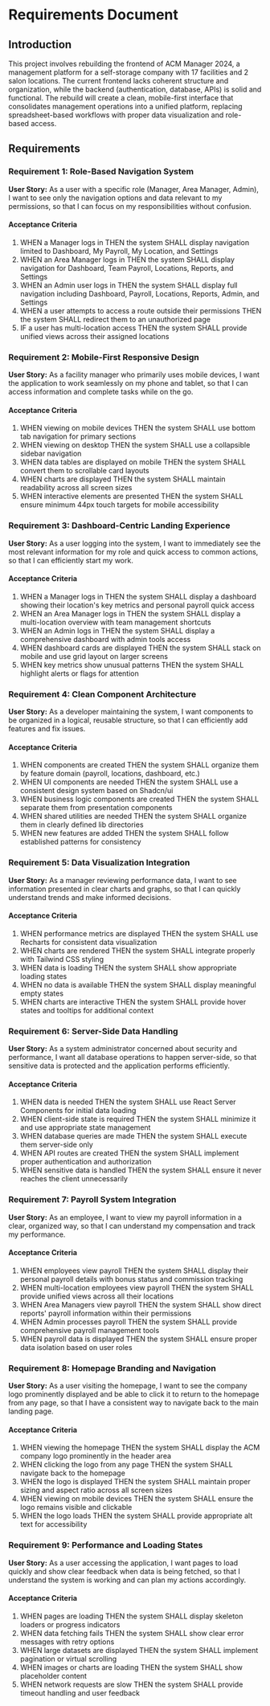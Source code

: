 # Requirements Document

## Introduction

This project involves rebuilding the frontend of ACM Manager 2024, a management platform for a self-storage company with 17 facilities and 2 salon locations. The current frontend lacks coherent structure and organization, while the backend (authentication, database, APIs) is solid and functional. The rebuild will create a clean, mobile-first interface that consolidates management operations into a unified platform, replacing spreadsheet-based workflows with proper data visualization and role-based access.

## Requirements

### Requirement 1: Role-Based Navigation System

**User Story:** As a user with a specific role (Manager, Area Manager, Admin), I want to see only the navigation options and data relevant to my permissions, so that I can focus on my responsibilities without confusion.

#### Acceptance Criteria

1. WHEN a Manager logs in THEN the system SHALL display navigation limited to Dashboard, My Payroll, My Location, and Settings
2. WHEN an Area Manager logs in THEN the system SHALL display navigation for Dashboard, Team Payroll, Locations, Reports, and Settings
3. WHEN an Admin user logs in THEN the system SHALL display full navigation including Dashboard, Payroll, Locations, Reports, Admin, and Settings
4. WHEN a user attempts to access a route outside their permissions THEN the system SHALL redirect them to an unauthorized page
5. IF a user has multi-location access THEN the system SHALL provide unified views across their assigned locations

### Requirement 2: Mobile-First Responsive Design

**User Story:** As a facility manager who primarily uses mobile devices, I want the application to work seamlessly on my phone and tablet, so that I can access information and complete tasks while on the go.

#### Acceptance Criteria

1. WHEN viewing on mobile devices THEN the system SHALL use bottom tab navigation for primary sections
2. WHEN viewing on desktop THEN the system SHALL use a collapsible sidebar navigation
3. WHEN data tables are displayed on mobile THEN the system SHALL convert them to scrollable card layouts
4. WHEN charts are displayed THEN the system SHALL maintain readability across all screen sizes
5. WHEN interactive elements are presented THEN the system SHALL ensure minimum 44px touch targets for mobile accessibility

### Requirement 3: Dashboard-Centric Landing Experience

**User Story:** As a user logging into the system, I want to immediately see the most relevant information for my role and quick access to common actions, so that I can efficiently start my work.

#### Acceptance Criteria

1. WHEN a Manager logs in THEN the system SHALL display a dashboard showing their location's key metrics and personal payroll quick access
2. WHEN an Area Manager logs in THEN the system SHALL display a multi-location overview with team management shortcuts
3. WHEN an Admin logs in THEN the system SHALL display a comprehensive dashboard with admin tools access
4. WHEN dashboard cards are displayed THEN the system SHALL stack on mobile and use grid layout on larger screens
5. WHEN key metrics show unusual patterns THEN the system SHALL highlight alerts or flags for attention

### Requirement 4: Clean Component Architecture

**User Story:** As a developer maintaining the system, I want components to be organized in a logical, reusable structure, so that I can efficiently add features and fix issues.

#### Acceptance Criteria

1. WHEN components are created THEN the system SHALL organize them by feature domain (payroll, locations, dashboard, etc.)
2. WHEN UI components are needed THEN the system SHALL use a consistent design system based on Shadcn/ui
3. WHEN business logic components are created THEN the system SHALL separate them from presentation components
4. WHEN shared utilities are needed THEN the system SHALL organize them in clearly defined lib directories
5. WHEN new features are added THEN the system SHALL follow established patterns for consistency

### Requirement 5: Data Visualization Integration

**User Story:** As a manager reviewing performance data, I want to see information presented in clear charts and graphs, so that I can quickly understand trends and make informed decisions.

#### Acceptance Criteria

1. WHEN performance metrics are displayed THEN the system SHALL use Recharts for consistent data visualization
2. WHEN charts are rendered THEN the system SHALL integrate properly with Tailwind CSS styling
3. WHEN data is loading THEN the system SHALL show appropriate loading states
4. WHEN no data is available THEN the system SHALL display meaningful empty states
5. WHEN charts are interactive THEN the system SHALL provide hover states and tooltips for additional context

### Requirement 6: Server-Side Data Handling

**User Story:** As a system administrator concerned about security and performance, I want all database operations to happen server-side, so that sensitive data is protected and the application performs efficiently.

#### Acceptance Criteria

1. WHEN data is needed THEN the system SHALL use React Server Components for initial data loading
2. WHEN client-side state is required THEN the system SHALL minimize it and use appropriate state management
3. WHEN database queries are made THEN the system SHALL execute them server-side only
4. WHEN API routes are created THEN the system SHALL implement proper authentication and authorization
5. WHEN sensitive data is handled THEN the system SHALL ensure it never reaches the client unnecessarily

### Requirement 7: Payroll System Integration

**User Story:** As an employee, I want to view my payroll information in a clear, organized way, so that I can understand my compensation and track my performance.

#### Acceptance Criteria

1. WHEN employees view payroll THEN the system SHALL display their personal payroll details with bonus status and commission tracking
2. WHEN multi-location employees view payroll THEN the system SHALL provide unified views across all their locations
3. WHEN Area Managers view payroll THEN the system SHALL show direct reports' payroll information within their permissions
4. WHEN Admin processes payroll THEN the system SHALL provide comprehensive payroll management tools
5. WHEN payroll data is displayed THEN the system SHALL ensure proper data isolation based on user roles

### Requirement 8: Homepage Branding and Navigation

**User Story:** As a user visiting the homepage, I want to see the company logo prominently displayed and be able to click it to return to the homepage from any page, so that I have a consistent way to navigate back to the main landing page.

#### Acceptance Criteria

1. WHEN viewing the homepage THEN the system SHALL display the ACM company logo prominently in the header area
2. WHEN clicking the logo from any page THEN the system SHALL navigate back to the homepage
3. WHEN the logo is displayed THEN the system SHALL maintain proper sizing and aspect ratio across all screen sizes
4. WHEN viewing on mobile devices THEN the system SHALL ensure the logo remains visible and clickable
5. WHEN the logo loads THEN the system SHALL provide appropriate alt text for accessibility

### Requirement 9: Performance and Loading States

**User Story:** As a user accessing the application, I want pages to load quickly and show clear feedback when data is being fetched, so that I understand the system is working and can plan my actions accordingly.

#### Acceptance Criteria

1. WHEN pages are loading THEN the system SHALL display skeleton loaders or progress indicators
2. WHEN data fetching fails THEN the system SHALL show clear error messages with retry options
3. WHEN large datasets are displayed THEN the system SHALL implement pagination or virtual scrolling
4. WHEN images or charts are loading THEN the system SHALL show placeholder content
5. WHEN network requests are slow THEN the system SHALL provide timeout handling and user feedback

